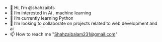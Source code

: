 - 👋 Hi, I’m @shahzaibfs
- 👀 I’m interested in Ai , machine learning
- 🌱 I’m currently learning Python
- 💞️ I’m looking to collaborate on projects related to web development and ai
- 📫 How to reach me "Shahzaibalam231@gmail.com"

<!---
shahzaibfs/shahzaibfs is a ✨ special ✨ repository because its `README.md` (this file) appears on your GitHub profile.
You can click the Preview link to take a look at your changes.
--->
